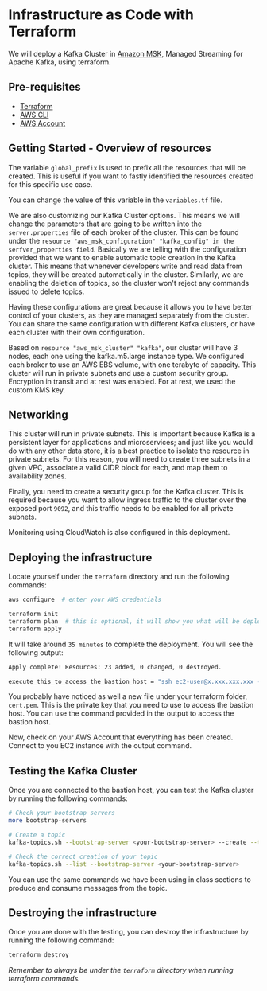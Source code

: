 # Infrastructure as Code with Terraform

We will deploy a Kafka Cluster in [Amazon MSK](https://aws.amazon.com/msk/), Managed Streaming for Apache Kafka,
using terraform.


## Pre-requisites

- [Terraform](https://www.terraform.io/downloads.html)
- [AWS CLI](https://docs.aws.amazon.com/cli/latest/userguide/cli-chap-install.html)
- [AWS Account](https://aws.amazon.com/premiumsupport/knowledge-center/create-and-activate-aws-account/)


## Getting Started - Overview of resources

The variable `global_prefix` is used to prefix all the resources that will be created. This is useful if you want to fastly 
identified the resources created for this specific use case.

You can change the value of this variable in the `variables.tf` file.

We are also customizing our Kafka Cluster options. This means we will change the parameters that are going to be written
into the `server.properties` file of each broker of the cluster. This can be found under the 
`resource "aws_msk_configuration" "kafka_config" in the serfver_properties field`. Basically we are telling with the 
configuration provided that we want to enable automatic topic creation in the Kafka cluster. 
This means that whenever developers write and read data from topics, they will be created automatically in the cluster.
Similarly, we are enabling the deletion of topics, so the cluster won't reject any commands issued to delete topics.

Having these configurations are great because it allows you to have better control of your clusters, 
as they are managed separately from the cluster. You can share the same configuration with different Kafka clusters, 
or have each cluster with their own configuration.

Based on `resource "aws_msk_cluster" "kafka"`, our cluster will have 3 nodes, each one using the kafka.m5.large instance type.
We configured each broker to use an AWS EBS volume, with one terabyte of capacity.
This cluster will run in private subnets and use a custom security group.
Encryption in transit and at rest was enabled. For at rest, we used the custom KMS key.


## Networking

This cluster will run in private subnets. This is important because Kafka is a persistent layer for applications and 
microservices; and just like you would do with any other data store, it is a best practice to isolate the resource in 
private subnets. For this reason, you will need to create three subnets in a given VPC, associate a valid CIDR block 
for each, and map them to availability zones.

Finally, you need to create a security group for the Kafka cluster. This is required because you want to allow ingress 
traffic to the cluster over the exposed port `9092`, and this traffic needs to be enabled for all private subnets.

Monitoring using CloudWatch is also configured in this deployment.

## Deploying the infrastructure

Locate yourself under the `terraform` directory and run the following commands:

```bash
aws configure  # enter your AWS credentials

terraform init
terraform plan  # this is optional, it will show you what will be deployed - check that 23 resources will be created
terraform apply
```

It will take around `35 minutes` to complete the deployment. You will see the following output:

```bash
Apply complete! Resources: 23 added, 0 changed, 0 destroyed.

execute_this_to_access_the_bastion_host = "ssh ec2-user@x.xxx.xxx.xxx -i cert.pem"
```

You probably have noticed as well a new file under your terraform folder, `cert.pem`. This is the private key that you need
to use to access the bastion host. You can use the command provided in the output to access the bastion host.


Now, check on your AWS Account that everything has been created. Connect to you EC2 instance with the output command.

## Testing the Kafka Cluster

Once you are connected to the bastion host, you can test the Kafka cluster by running the following commands:

```bash
# Check your bootstrap servers
more bootstrap-servers

# Create a topic
kafka-topics.sh --bootstrap-server <your-bootstrap-server> --create --topic test --partitions 6 --replication-factor 3

# Check the correct creation of your topic
kafka-topics.sh --list --bootstrap-server <your-bootstrap-server>
```

You can use the same commands we have been using in class sections to produce and consume messages from the topic.

## Destroying the infrastructure

Once you are done with the testing, you can destroy the infrastructure by running the following command:

```bash
terraform destroy
```

*Remember to always be under the `terraform` directory when running terraform commands.*
